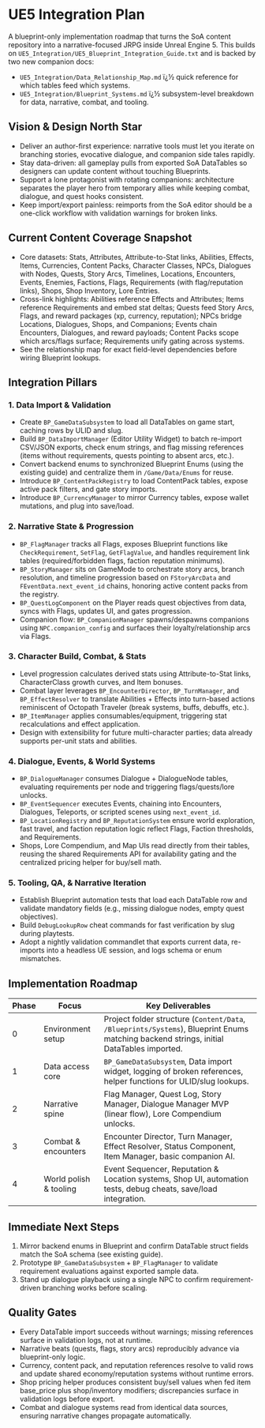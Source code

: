 ﻿# UE5 Integration Plan

A blueprint-only implementation roadmap that turns the SoA content repository into a narrative-focused JRPG inside Unreal Engine 5. This builds on `UE5_Integration/UE5_Blueprint_Integration_Guide.txt` and is backed by two new companion docs:

- `UE5_Integration/Data_Relationship_Map.md` ï¿½ quick reference for which tables feed which systems.
- `UE5_Integration/Blueprint_Systems.md` ï¿½ subsystem-level breakdown for data, narrative, combat, and tooling.

## Vision & Design North Star
- Deliver an author-first experience: narrative tools must let you iterate on branching stories, evocative dialogue, and companion side tales rapidly.
- Stay data-driven: all gameplay pulls from exported SoA DataTables so designers can update content without touching Blueprints.
- Support a lone protagonist with rotating companions: architecture separates the player hero from temporary allies while keeping combat, dialogue, and quest hooks consistent.
- Keep import/export painless: reimports from the SoA editor should be a one-click workflow with validation warnings for broken links.

## Current Content Coverage Snapshot
- Core datasets: Stats, Attributes, Attribute-to-Stat links, Abilities, Effects, Items, Currencies, Content Packs, Character Classes, NPCs, Dialogues with Nodes, Quests, Story Arcs, Timelines, Locations, Encounters, Events, Enemies, Factions, Flags, Requirements (with flag/reputation links), Shops, Shop Inventory, Lore Entries.
- Cross-link highlights: Abilities reference Effects and Attributes; Items reference Requirements and embed stat deltas; Quests feed Story Arcs, Flags, and reward packages (xp, currency, reputation); NPCs bridge Locations, Dialogues, Shops, and Companions; Events chain Encounters, Dialogues, and reward payloads; Content Packs scope which arcs/flags surface; Requirements unify gating across systems.
- See the relationship map for exact field-level dependencies before wiring Blueprint lookups.

## Integration Pillars
### 1. Data Import & Validation
- Create `BP_GameDataSubsystem` to load all DataTables on game start, caching rows by ULID and slug.
- Build `BP_DataImportManager` (Editor Utility Widget) to batch re-import CSV/JSON exports, check enum strings, and flag missing references (items without requirements, quests pointing to absent arcs, etc.).
- Convert backend enums to synchronized Blueprint Enums (using the existing guide) and centralize them in `/Game/Data/Enums` for reuse.
- Introduce `BP_ContentPackRegistry` to load ContentPack tables, expose active pack filters, and gate story imports.
- Introduce `BP_CurrencyManager` to mirror Currency tables, expose wallet mutations, and plug into save/load.

### 2. Narrative State & Progression
- `BP_FlagManager` tracks all Flags, exposes Blueprint functions like `CheckRequirement`, `SetFlag`, `GetFlagValue`, and handles requirement link tables (required/forbidden flags, faction reputation minimums).
- `BP_StoryManager` sits on GameMode to orchestrate story arcs, branch resolution, and timeline progression based on `FStoryArcData` and `FEventData.next_event_id` chains, honoring active content packs from the registry.
- `BP_QuestLogComponent` on the Player reads quest objectives from data, syncs with Flags, updates UI, and gates progression.
- Companion flow: `BP_CompanionManager` spawns/despawns companions using `NPC.companion_config` and surfaces their loyalty/relationship arcs via Flags.

### 3. Character Build, Combat, & Stats
- Level progression calculates derived stats using Attribute-to-Stat links, CharacterClass growth curves, and Item bonuses.
- Combat layer leverages `BP_EncounterDirector`, `BP_TurnManager`, and `BP_EffectResolver` to translate Abilities + Effects into turn-based actions reminiscent of Octopath Traveler (break systems, buffs, debuffs, etc.).
- `BP_ItemManager` applies consumables/equipment, triggering stat recalculations and effect application.
- Design with extensibility for future multi-character parties; data already supports per-unit stats and abilities.

### 4. Dialogue, Events, & World Systems
- `BP_DialogueManager` consumes Dialogue + DialogueNode tables, evaluating requirements per node and triggering flags/quests/lore unlocks.
- `BP_EventSequencer` executes Events, chaining into Encounters, Dialogues, Teleports, or scripted scenes using `next_event_id`.
- `BP_LocationRegistry` and `BP_ReputationSystem` ensure world exploration, fast travel, and faction reputation logic reflect Flags, Faction thresholds, and Requirements.
- Shops, Lore Compendium, and Map UIs read directly from their tables, reusing the shared Requirements API for availability gating and the centralized pricing helper for buy/sell math.

### 5. Tooling, QA, & Narrative Iteration
- Establish Blueprint automation tests that load each DataTable row and validate mandatory fields (e.g., missing dialogue nodes, empty quest objectives).
- Build `DebugLookupRow` cheat commands for fast verification by slug during playtests.
- Adopt a nightly validation commandlet that exports current data, re-imports into a headless UE session, and logs schema or enum mismatches.

## Implementation Roadmap
| Phase     | Focus                     | Key Deliverables 
| ---       | ---                       | ---               
| 0         | Environment setup         | Project folder structure (`Content/Data`, `/Blueprints/Systems`), Blueprint Enums matching backend strings, initial DataTables imported. 
| 1         | Data access core          | `BP_GameDataSubsystem`, Data import widget, logging of broken references, helper functions for ULID/slug lookups. 
| 2         | Narrative spine           | Flag Manager, Quest Log, Story Manager, Dialogue Manager MVP (linear flow), Lore Compendium unlocks. 
| 3         | Combat & encounters       | Encounter Director, Turn Manager, Effect Resolver, Status Component, Item Manager, basic companion AI. 
| 4         | World polish & tooling    | Event Sequencer, Reputation & Location systems, Shop UI, automation tests, debug cheats, save/load integration. 

## Immediate Next Steps
1. Mirror backend enums in Blueprint and confirm DataTable struct fields match the SoA schema (see existing guide).
2. Prototype `BP_GameDataSubsystem` + `BP_FlagManager` to validate requirement evaluations against exported sample data.
3. Stand up dialogue playback using a single NPC to confirm requirement-driven branching works before scaling.

## Quality Gates
- Every DataTable import succeeds without warnings; missing references surface in validation logs, not at runtime.
- Narrative beats (quests, flags, story arcs) reproducibly advance via blueprint-only logic.
- Currency, content pack, and reputation references resolve to valid rows and update shared economy/reputation systems without runtime errors.
- Shop pricing helper produces consistent buy/sell values when fed item base_price plus shop/inventory modifiers; discrepancies surface in validation logs before export.
- Combat and dialogue systems read from identical data sources, ensuring narrative changes propagate automatically.



